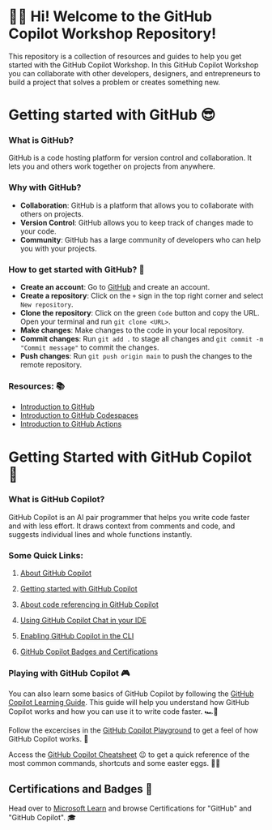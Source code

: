 # 🙋‍♂️ Hi! Welcome to the GitHub Copilot Workshop Repository! 

This repository is a collection of resources and guides to help you get started with the GitHub Copilot Workshop. In this GitHub Copilot Workshop you can collaborate with other developers, designers, and entrepreneurs to build a project that solves a problem or creates something new.

# Getting started with GitHub 😎

### What is GitHub?
GitHub is a code hosting platform for version control and collaboration. It lets you and others work together on projects from anywhere.

### Why with GitHub?
- **Collaboration**: GitHub is a platform that allows you to collaborate with others on projects.
- **Version Control**: GitHub allows you to keep track of changes made to your code.
- **Community**: GitHub has a large community of developers who can help you with your projects.

### How to get started with GitHub? 🚀
- **Create an account**: Go to [GitHub](https://github.com/) and create an account.
- **Create a repository**: Click on the `+` sign in the top right corner and select `New repository`.
- **Clone the repository**: Click on the green `Code` button and copy the URL. Open your terminal and run `git clone <URL>`.
- **Make changes**: Make changes to the code in your local repository.
- **Commit changes**: Run `git add .` to stage all changes and `git commit -m "Commit message"` to commit the changes.
- **Push changes**: Run `git push origin main` to push the changes to the remote repository.

### Resources: 📚
- [Introduction to GitHub](https://github.com/skills/introduction-to-github)
- [Introduction to GitHub Codespaces](https://github.blog/2023-02-22-a-beginners-guide-to-learning-to-code-with-github-codespaces/)
- [Introduction to GitHub Actions](https://docs.github.com/en/actions)

# Getting Started with GitHub Copilot 🤖

### What is GitHub Copilot? 
GitHub Copilot is an AI pair programmer that helps you write code faster and with less effort. It draws context from comments and code, and suggests individual lines and whole functions instantly.

### Some Quick Links: 

1. [About GitHub Copilot](https://docs.github.com/en/copilot/about-github-copilot)

2. [Getting started with GitHub Copilot](https://docs.github.com/en/copilot/using-github-copilot/getting-started-with-github-copilot)

3. [About code referencing in GitHub Copilot](https://docs.github.com/en/copilot/using-github-copilot/finding-public-code-that-matches-github-copilot-suggestions)

4. [Using GitHub Copilot Chat in your IDE](https://docs.github.com/en/copilot/github-copilot-chat/using-github-copilot-chat-in-your-ide)

5. [Enabling GitHub Copilot in the CLI](https://docs.github.com/en/copilot/github-copilot-in-the-cli/enabling-github-copilot-in-the-cli)

6. [GitHub Copilot Badges and Certifications](https://learn.microsoft.com/en-us/training/browse/?terms=github%20copilot)


### Playing with GitHub Copilot 🎮

You can also learn some basics of GitHub Copilot by following the [GitHub Copilot Learning Guide](./Resources/Learning%20some%20of%20GitHub%20Copilot%20features.ipynb). This guide will help you understand how GitHub Copilot works and how you can use it to write code faster. 🏎️💨

Follow the excercises in the [GitHub Copilot Playground](./GitHub%20Copilot%20Playground/) to get a feel of how GitHub Copilot works. 🧐

Access the [GitHub Copilot Cheatsheet](./Resources/GHCP%20Cheatsheet.md) 😉 to get a quick reference of the most common commands, shortcuts and some easter eggs. 🐇🥚

## Certifications and Badges 🏅

Head over  to [Microsoft Learn](https://learn.microsoft.com/en-us/training/browse/) and browse Certifications for "GitHub" and "GitHub Copilot". 🎓